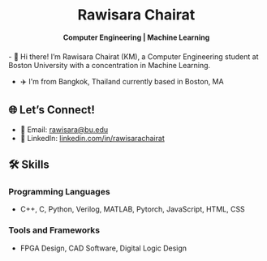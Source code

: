 <h1 align="center">Rawisara Chairat</h1>
<p align="center">
  <b>Computer Engineering | Machine Learning</b>
</p>

<br style="line-height: 0.5;">  
- 🌟 Hi there! I’m Rawisara Chairat (KM), a Computer Engineering student at Boston University with a concentration in Machine Learning. 

- ✈️ I'm from Bangkok, Thailand currently based in Boston, MA


##  🌐 **Let’s Connect!**  

- 📧 Email: [rawisara@bu.edu](mailto:rawisara@bu.edu)  
- 🔗 LinkedIn: [linkedin.com/in/rawisarachairat](https://linkedin.com/in/rawisarachairat)  



## 🛠️ **Skills**  

### **Programming Languages**  
- C++, C, Python, Verilog, MATLAB, Pytorch, JavaScript, HTML, CSS  

### **Tools and Frameworks**  
- FPGA Design, CAD Software, Digital Logic Design  
